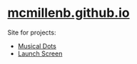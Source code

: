 # [mcmillenb.github.io](https://mcmillenb.github.io)

Site for projects:
 - [Musical Dots](https://mcmillenb.github.io/musical_dots.html)
 - [Launch Screen](https://mcmillenb.github.io/launch_screen.html)

